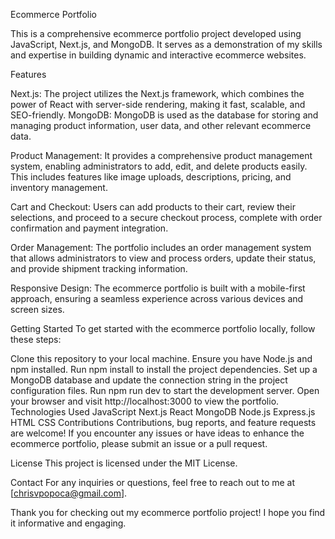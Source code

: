Ecommerce Portfolio

This is a comprehensive ecommerce portfolio project developed using JavaScript, Next.js, and MongoDB. It serves as a demonstration of my skills and expertise in building dynamic and interactive ecommerce websites.

Features

Next.js: The project utilizes the Next.js framework, which combines the power of React with server-side rendering, making it fast, scalable, and SEO-friendly.
MongoDB: MongoDB is used as the database for storing and managing product information, user data, and other relevant ecommerce data.

Product Management: It provides a comprehensive product management system, enabling administrators to add, edit, and delete products easily. This includes features like image uploads, descriptions, pricing, and inventory management.

Cart and Checkout: Users can add products to their cart, review their selections, and proceed to a secure checkout process, complete with order confirmation and payment integration.

Order Management: The portfolio includes an order management system that allows administrators to view and process orders, update their status, and provide shipment tracking information.

Responsive Design: The ecommerce portfolio is built with a mobile-first approach, ensuring a seamless experience across various devices and screen sizes.

Getting Started
To get started with the ecommerce portfolio locally, follow these steps:

Clone this repository to your local machine.
Ensure you have Node.js and npm installed.
Run npm install to install the project dependencies.
Set up a MongoDB database and update the connection string in the project configuration files.
Run npm run dev to start the development server.
Open your browser and visit http://localhost:3000 to view the portfolio.
Technologies Used
JavaScript
Next.js
React
MongoDB
Node.js
Express.js
HTML
CSS
Contributions
Contributions, bug reports, and feature requests are welcome! If you encounter any issues or have ideas to enhance the ecommerce portfolio, please submit an issue or a pull request.

License
This project is licensed under the MIT License.

Contact
For any inquiries or questions, feel free to reach out to me at [chrisvpopoca@gmail.com].

Thank you for checking out my ecommerce portfolio project! I hope you find it informative and engaging.